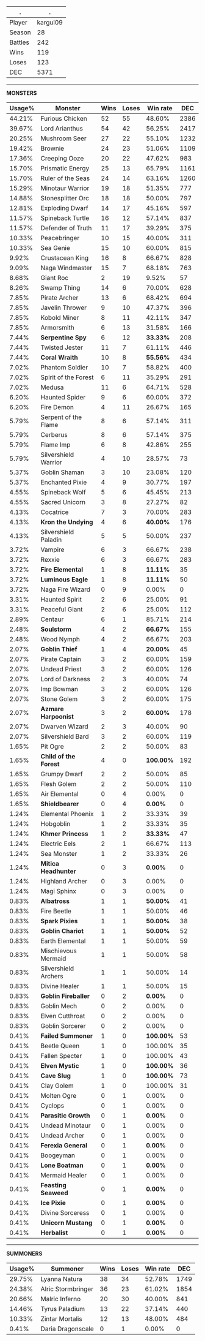 .|.
|-|-
Player|kargul09
Season|28
Battles|242
Wins|119
Loses|123
DEC|5371

---
**MONSTERS**

Usage%|Monster|Wins|Loses|Win rate|DEC|
-|-|-|-|-|-|
44.21%|Furious Chicken|52|55|48.60%|2386|
39.67%|Lord Arianthus|54|42|56.25%|2417|
20.25%|Mushroom Seer|27|22|55.10%|1232|
19.42%|Brownie|24|23|51.06%|1109|
17.36%|Creeping Ooze|20|22|47.62%|983|
15.70%|Prismatic Energy|25|13|65.79%|1161|
15.70%|Ruler of the Seas|24|14|63.16%|1260|
15.29%|Minotaur Warrior|19|18|51.35%|777|
14.88%|Stonesplitter Orc|18|18|50.00%|797|
12.81%|Exploding Dwarf|14|17|45.16%|597|
11.57%|Spineback Turtle|16|12|57.14%|837|
11.57%|Defender of Truth|11|17|39.29%|375|
10.33%|Peacebringer|10|15|40.00%|311|
10.33%|Sea Genie|15|10|60.00%|815|
9.92%|Crustacean King|16|8|66.67%|828|
9.09%|Naga Windmaster|15|7|68.18%|763|
8.68%|Giant Roc|2|19|9.52%|57|
8.26%|Swamp Thing|14|6|70.00%|628|
7.85%|Pirate Archer|13|6|68.42%|694|
7.85%|Javelin Thrower|9|10|47.37%|396|
7.85%|Kobold Miner|8|11|42.11%|347|
7.85%|Armorsmith|6|13|31.58%|166|
7.44%|**Serpentine Spy**|6|12|**33.33%**|208|
7.44%|Twisted Jester|11|7|61.11%|446|
7.44%|**Coral Wraith**|10|8|**55.56%**|434|
7.02%|Phantom Soldier|10|7|58.82%|400|
7.02%|Spirit of the Forest|6|11|35.29%|291|
7.02%|Medusa|11|6|64.71%|528|
6.20%|Haunted Spider|9|6|60.00%|372|
6.20%|Fire Demon|4|11|26.67%|165|
5.79%|Serpent of the Flame|8|6|57.14%|311|
5.79%|Cerberus|8|6|57.14%|375|
5.79%|Flame Imp|6|8|42.86%|255|
5.79%|Silvershield Warrior|4|10|28.57%|73|
5.37%|Goblin Shaman|3|10|23.08%|120|
5.37%|Enchanted Pixie|4|9|30.77%|197|
4.55%|Spineback Wolf|5|6|45.45%|213|
4.55%|Sacred Unicorn|3|8|27.27%|82|
4.13%|Cocatrice|7|3|70.00%|283|
4.13%|**Kron the Undying**|4|6|**40.00%**|176|
4.13%|Silvershield Paladin|5|5|50.00%|237|
3.72%|Vampire|6|3|66.67%|238|
3.72%|Rexxie|6|3|66.67%|283|
3.72%|**Fire Elemental**|1|8|**11.11%**|35|
3.72%|**Luminous Eagle**|1|8|**11.11%**|50|
3.72%|Naga Fire Wizard|0|9|0.00%|0|
3.31%|Haunted Spirit|2|6|25.00%|91|
3.31%|Peaceful Giant|2|6|25.00%|112|
2.89%|Centaur|6|1|85.71%|214|
2.48%|**Soulstorm**|4|2|**66.67%**|155|
2.48%|Wood Nymph|4|2|66.67%|203|
2.07%|**Goblin Thief**|1|4|**20.00%**|45|
2.07%|Pirate Captain|3|2|60.00%|159|
2.07%|Undead Priest|3|2|60.00%|126|
2.07%|Lord of Darkness|2|3|40.00%|74|
2.07%|Imp Bowman|3|2|60.00%|126|
2.07%|Stone Golem|3|2|60.00%|175|
2.07%|**Azmare Harpoonist**|3|2|**60.00%**|178|
2.07%|Dwarven Wizard|2|3|40.00%|90|
2.07%|Silvershield Bard|3|2|60.00%|119|
1.65%|Pit Ogre|2|2|50.00%|83|
1.65%|**Child of the Forest**|4|0|**100.00%**|192|
1.65%|Grumpy Dwarf|2|2|50.00%|85|
1.65%|Flesh Golem|2|2|50.00%|110|
1.65%|Air Elemental|0|4|0.00%|0|
1.65%|**Shieldbearer**|0|4|**0.00%**|0|
1.24%|Elemental Phoenix|1|2|33.33%|39|
1.24%|Hobgoblin|1|2|33.33%|35|
1.24%|**Khmer Princess**|1|2|**33.33%**|47|
1.24%|Electric Eels|2|1|66.67%|113|
1.24%|Sea Monster|1|2|33.33%|26|
1.24%|**Mitica Headhunter**|0|3|**0.00%**|0|
1.24%|Highland Archer|0|3|0.00%|0|
1.24%|Magi Sphinx|0|3|0.00%|0|
0.83%|**Albatross**|1|1|**50.00%**|41|
0.83%|Fire Beetle|1|1|50.00%|46|
0.83%|**Spark Pixies**|1|1|**50.00%**|38|
0.83%|**Goblin Chariot**|1|1|**50.00%**|52|
0.83%|Earth Elemental|1|1|50.00%|59|
0.83%|Mischievous Mermaid|1|1|50.00%|58|
0.83%|Silvershield Archers|1|1|50.00%|14|
0.83%|Divine Healer|1|1|50.00%|15|
0.83%|**Goblin Fireballer**|0|2|**0.00%**|0|
0.83%|Goblin Mech|0|2|0.00%|0|
0.83%|Elven Cutthroat|0|2|0.00%|0|
0.83%|Goblin Sorcerer|0|2|0.00%|0|
0.41%|**Failed Summoner**|1|0|**100.00%**|53|
0.41%|Beetle Queen|1|0|100.00%|35|
0.41%|Fallen Specter|1|0|100.00%|43|
0.41%|**Elven Mystic**|1|0|**100.00%**|36|
0.41%|**Cave Slug**|1|0|**100.00%**|73|
0.41%|Clay Golem|1|0|100.00%|31|
0.41%|Molten Ogre|0|1|0.00%|0|
0.41%|Cyclops|0|1|0.00%|0|
0.41%|**Parasitic Growth**|0|1|**0.00%**|0|
0.41%|Undead Minotaur|0|1|0.00%|0|
0.41%|Undead Archer|0|1|0.00%|0|
0.41%|**Ferexia General**|0|1|**0.00%**|0|
0.41%|Boogeyman|0|1|0.00%|0|
0.41%|**Lone Boatman**|0|1|**0.00%**|0|
0.41%|Mermaid Healer|0|1|0.00%|0|
0.41%|**Feasting Seaweed**|0|1|**0.00%**|0|
0.41%|**Ice Pixie**|0|1|**0.00%**|0|
0.41%|Divine Sorceress|0|1|0.00%|0|
0.41%|**Unicorn Mustang**|0|1|**0.00%**|0|
0.41%|**Herbalist**|0|1|**0.00%**|0|

---
**SUMMONERS**

Usage%|Summoner|Wins|Loses|Win rate|DEC|
-|-|-|-|-|-|
29.75%|Lyanna Natura|38|34|52.78%|1749|
24.38%|Alric Stormbringer|36|23|61.02%|1854|
20.66%|Malric Inferno|20|30|40.00%|841|
14.46%|Tyrus Paladium|13|22|37.14%|440|
10.33%|Zintar Mortalis|12|13|48.00%|484|
0.41%|Daria Dragonscale|0|1|0.00%|0|
